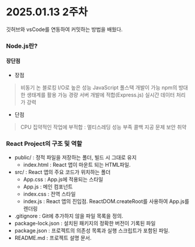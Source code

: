 # 2025.01.13 2주차

깃허브와 vsCode를 연동하여 커밋하는 방법을 배웠다.

### Node.js란?

#### 장단점
* 장점
> 비동기 논 블로킹 I/O로 높은 성능
  JavaScript 풀스택 개발이 가능
  npm의 방대한 생태계를 활용 가능
  경량 서버 개발에 적합(Express.js)
  실시간 데이터 처리가 강력
* 단점
> CPU 집약적인 작업에 부적합 : 멀티스레딩 성능 부족
  콜백 지공 문제
  보안 취약

### React Project의 구조 및 역할
* public/ : 정적 파일을 저장하는 폴더, 빌드 시 그대로 유지
  * index.html : React 앱이 마운트 되는 HTML파일.
* src/ : React 앱의 주요 코드가 위치하는 폴더
  * App.css : App.js에 적용되는 스타일
  * App.js : 메인 컴포넌트
  * index.css : 전역 스타일
  * index.js : React 앱의 진입점. ReactDOM.createRoot를 사용하여 App.js를 렌더링
* .gitignore : Git에 추가하지 않을 파일 목록을 정의.
* package-lock.json : 설치된 패키지의 정확한 버전이 기록된 파일
* package.json : 프로젝트의 의존성 목록과 실행 스크립트가 포함된 파일.
* README.md : 프로젝트 설명 문서.